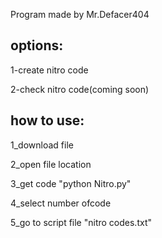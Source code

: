 Program made by Mr.Defacer404




options:
---
1-create nitro code

2-check nitro code(coming soon)

how to use:
--
1_download file

2_open file location

3_get code "python Nitro.py"

4_select number ofcode

5_go to script file "nitro codes.txt" 

